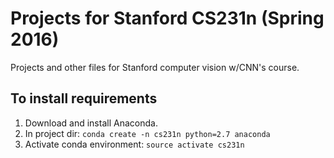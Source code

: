 # Projects for Stanford CS231n (Spring 2016)

Projects and other files for Stanford computer vision w/CNN's course.

## To install requirements

1. Download and install Anaconda.
2. In project dir: `conda create -n cs231n python=2.7 anaconda`
3. Activate conda environment: `source activate cs231n`
